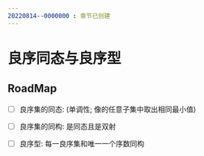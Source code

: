 ```yaml
---
20220814--0000000 : 章节已创建
---
```

# 良序同态与良序型
## RoadMap
- [ ] 良序集的同态: (单调性; 像的任意子集中取出相同最小值)
- [ ] 良序集的同构: 是同态且是双射
- [ ] 良序型: 每一良序集和唯一一个序数同构

